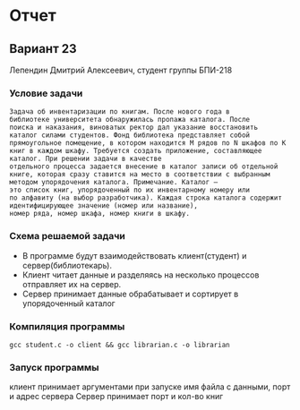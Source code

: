 # Отчет
## Вариант 23
Лепендин Дмитрий Алексеевич, студент группы БПИ-218

### Условие задачи
```
Задача об инвентаризации по книгам. После нового года в
библиотеке университета обнаружилась пропажа каталога. После
поиска и наказания, виноватых ректор дал указание восстановить
каталог силами студентов. Фонд библиотека представляет собой
прямоугольное помещение, в котором находится M рядов по N шкафов по K книг в каждом шкафу. Требуется создать приложение, составляющее каталог. При решении задачи в качестве
отдельного процесса задается внесение в каталог записи об отдельной книге, которая сразу ставится на место в соответствии с выбранным методом упорядочения каталога. Примечание. Каталог —
это список книг, упорядоченный по их инвентарному номеру или
по алфавиту (на выбор разработчика). Каждая строка каталога содержит идентифицирующее значение (номер или название),
номер ряда, номер шкафа, номер книги в шкафу.
```

### Схема решаемой задачи
- В программе будут взаимодействовать клиент(студент) и сервер(библиотекарь).
- Клиент читает данные и разделяясь на несколько процессов отправляет их на сервер.
- Сервер принимает данные обрабатывает и сортирует в упорядоченный каталог


### Компиляция программы

```
gcc student.c -o client && gcc librarian.c -o librarian
```

### Запуск программы 

клиент принимает аргументами при запуске имя файла с данными, порт и адрес сервера 
Сервер принимает порт и кол-во книг
